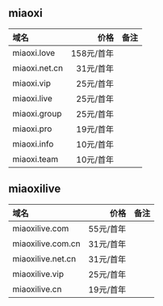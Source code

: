 ## miaoxi

| 域名 | 价格 | 备注 |
| :----- | -----: | ----- |
| miaoxi.love | 158元/首年 |  |
| miaoxi.net.cn | 31元/首年 |  |
| miaoxi.vip | 25元/首年 |  |
| miaoxi.live | 25元/首年 |  |
| miaoxi.group | 25元/首年 |  |
| miaoxi.pro | 19元/首年 |  |
| miaoxi.info | 10元/首年 |  |
| miaoxi.team | 10元/首年 |  |

## miaoxilive

| 域名 | 价格 | 备注 |
| :----- | -----: | ----- |
| miaoxilive.com | 55元/首年 |  |
| miaoxilive.com.cn | 31元/首年 |  |
| miaoxilive.net.cn | 31元/首年 |  |
| miaoxilive.vip | 25元/首年 |  |
| miaoxilive.cn | 19元/首年 |  |
